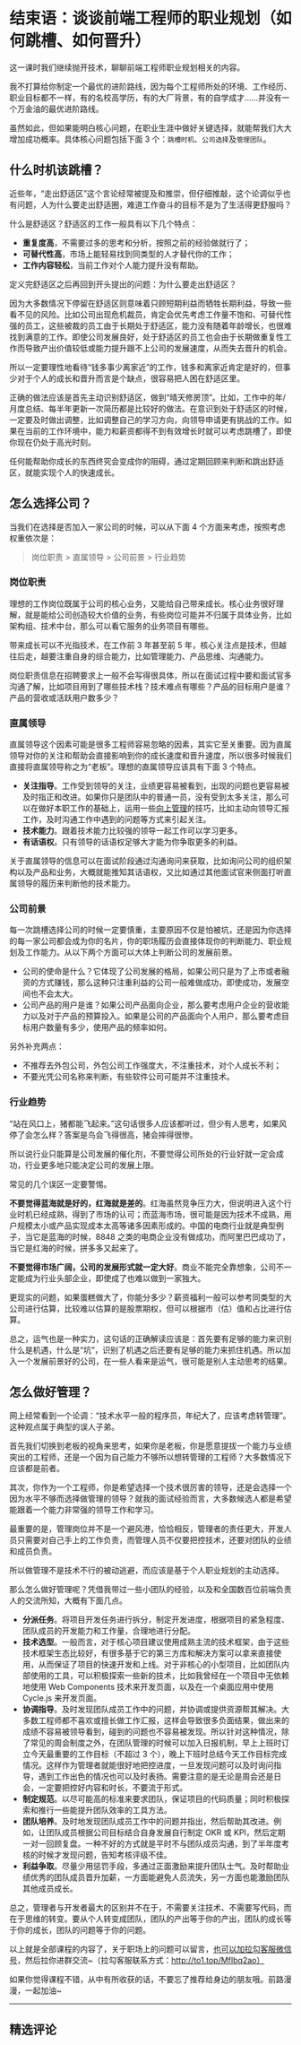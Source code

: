 # 结束语：谈谈前端工程师的职业规划（如何跳槽、如何晋升）

这一课时我们继续抛开技术，聊聊前端工程师职业规划相关的内容。

我不打算给你制定一个最优的进阶路线，因为每个工程师所处的环境、工作经历、职业目标都不一样，有的名校高学历，有的大厂背景，有的自学成才……并没有一个万金油的最优进阶路线。

虽然如此，但如果能明白核心问题，在职业生涯中做好关键选择，就能帮我们大大增加成功概率。具体核心问题包括下面 3 个：`跳槽时机`、`公司选择`及`管理团队`。

## 什么时机该跳槽？

近些年，“走出舒适区”这个言论经常被提及和推崇，但仔细推敲，这个论调似乎也有问题，人为什么要走出舒适圈，难道工作奋斗的目标不是为了生活得更舒服吗？

什么是舒适区？舒适区的工作一般具有以下几个特点：

- **重复度高**，不需要过多的思考和分析，按照之前的经验做就行了；
- **可替代性高**，市场上能轻易找到同类型的人才替代你的工作；
- **工作内容轻松**，当前工作对个人能力提升没有帮助。

定义完舒适区之后再回到开头提出的问题：为什么要走出舒适区？

因为大多数情况下停留在舒适区则意味着只顾短期利益而牺牲长期利益，导致一些看不见的风险。比如公司出现危机裁员，肯定会优先考虑工作量不饱和、可替代性强的员工，这些被裁的员工由于长期处于舒适区，能力没有随着年龄增长，也很难找到满意的工作。即使公司发展良好，处于舒适区的员工也会由于长期做重复性工作而导致产出价值较低或能力提升跟不上公司的发展速度，从而失去晋升的机会。

所以一定要理性地看待“钱多事少离家近”的工作，钱多和离家近肯定是好的，但事少对于个人的成长和晋升而言是个缺点，很容易把人困在舒适区里。

正确的做法应该是首先主动识别舒适区，做到“晴天修房顶”。比如，工作中的年/月度总结、每半年更新一次简历都是比较好的做法。在意识到处于舒适区的时候，一定要及时做出调整，比如调整自己的学习方向，向领导申请更有挑战的工作。如果在当前的工作环境中，能力和薪资都得不到有效增长时就可以考虑跳槽了，即使你现在仍处于高光时刻。

任何能帮助你成长的东西终究会变成你的阻碍，通过定期回顾来判断和跳出舒适区，就能实现个人的快速成长。

## 怎么选择公司？

当我们在选择是否加入一家公司的时候，可以从下面 4 个方面来考虑，按照考虑权重依次是：

> 岗位职责 > 直属领导 > 公司前景 > 行业趋势

### 岗位职责

理想的工作岗位既属于公司的核心业务，又能给自己带来成长。核心业务很好理解，就是能给公司创造较大价值的业务，有些岗位可能并不归属于具体业务，比如架构组、技术中台，那么可以看它服务的业务项目有哪些。

带来成长可以不光指技术，在工作前 3 年甚至前 5 年，核心关注点是技术，但越往后走，越要注重自身的综合能力，比如管理能力、产品思维、沟通能力。

岗位职责信息在招聘要求上一般不会写得很具体，所以在面试过程中要和面试官多沟通了解，比如项目用到了哪些技术栈？技术难点有哪些？产品的目标用户是谁？产品的营收或活跃用户数多少？

### 直属领导

直属领导这个因素可能是很多工程师容易忽略的因素，其实它至关重要。因为直属领导对你的关注和帮助会直接影响到你的成长速度和晋升速度，所以很多时候我们直接将直属领导称之为“老板”。理想的直属领导应该具有下面 3 个特点。

- **关注指导**。工作受到领导的关注，业绩更容易被看到，出现的问题也更容易被及时指正和改进。如果你只是团队中的普通一员，没有受到太多关注，那么可以在做好本职工作的基础上，运用一些[向上管理](https://wiki.mbalib.com/wiki/向上管理)的技巧，比如主动向领导汇报工作，及时沟通工作中遇到的问题等方式来引起关注。
- **技术能力**。跟着技术能力比较强的领导一起工作可以学习更多。
- **有话语权**。只有领导的话语权足够大才能为你争取更多的利益。

关于直属领导的信息可以在面试阶段通过沟通询问来获取，比如询问公司的组织架构以及产品和业务，大概就能推知其话语权，又比如通过其他面试官来侧面打听直属领导的履历来判断他的技术能力。

### 公司前景

每一次跳槽选择公司的时候一定要慎重，主要原因不仅是怕被坑，还是因为你选择的每一家公司都会成为你的名片，你的职场履历会直接体现你的判断能力、职业规划及工作能力。从以下两个方面可以大体上判断公司的发展前景。

- 公司的使命是什么？它体现了公司发展的格局，如果公司只是为了上市或者融资的方式赚钱，那么这种只注重利益的公司一般难做成功，即使成功，发展空间也不会太大。
- 公司产品的用户是谁？如果公司产品面向企业，那么要考虑用户企业的营收能力以及对于产品的预算投入。如果是公司的产品面向个人用户，那么要考虑目标用户数量有多少，使用产品的频率如何。

另外补充两点：

- 不推荐去外包公司，外包公司工作强度大，不注重技术，对个人成长不利；
- 不要光凭公司名称来判断，有些软件公司可能并不注重技术。

### 行业趋势

“站在风口上，猪都能飞起来。”这句话很多人应该都听过，但少有人思考，如果风停了会怎么样？答案是鸟会飞得很高，猪会摔得很惨。

所以说行业只能算是公司发展的催化剂，不要觉得公司所处的行业好就一定会成功，行业更多地只能决定公司的发展上限。

常见的几个误区一定要警惕。

**不要觉得蓝海就是好的，红海就是差的**。红海虽然竞争压力大，但说明进入这个行业时机已经成熟，得到了市场的认可；而蓝海市场，很可能是因为技术不成熟，用户规模太小或产品实现成本太高等诸多因素形成的。中国的电商行业就是典型例子，当它是蓝海的时候，8848 之类的电商企业没有做成功，而阿里巴巴成功了，当它是红海的时候，拼多多又起来了。

**不要觉得市场广阔，公司的发展形式就一定大好**。商业不能完全靠想象，公司不一定能成为行业头部企业，即使成了也难以做到一家独大。

更现实的问题，如果蛋糕做大了，你能分多少？薪资福利一般可以参考同类型的大公司进行估算，比较难以估算的是股票期权，但可以根据市（估）值和占比进行估算。

总之，运气也是一种实力，这句话的正确解读应该是：首先要有足够的能力来识别什么是机遇，什么是“坑”，识别了机遇之后还要有足够的能力来抓住机遇。所以加入一个发展前景好的公司，在一些人看来是运气，很可能是别人主动思考的结果。

## 怎么做好管理？

网上经常看到一个论调：“技术水平一般的程序员，年纪大了，应该考虑转管理”。这种观点属于典型的误人子弟。

首先我们切换到老板的视角来思考，如果你是老板，你是愿意提拔一个能力与业绩突出的工程师，还是一个因为自己能力不够所以想转管理的工程师？大多数情况下应该都是前者。

其次，你作为一个工程师，你是希望选择一个技术很厉害的领导，还是会选择一个因为水平不够而选择做管理的领导？就我的面试经验而言，大多数候选人都是希望能跟着一个能力非常强的领导工作和学习。

最重要的是，管理岗位并不是一个避风港，恰恰相反，管理者的责任更大，开发人员只需要对自己手上的工作负责，而管理人员不仅要把控技术，还要对团队的业绩和成员负责。

所以做管理不是技术不行的被动逃避，而应该是基于个人职业规划的主动选择。

那么怎么做好管理呢？凭借我带过一些小团队的经验，以及和全国数百位前端负责人的交流所知，大概有下面几点。

- **分派任务**。将项目开发任务进行拆分，制定开发进度，根据项目的紧急程度、团队成员的开发能力和工作量，合理地进行分配。
- **技术选型**。一般而言，对于核心项目建议使用成熟主流的技术框架，由于这些技术框架生态比较好，有很多基于它的第三方库和解决方案可以拿来直接使用，从而保证了项目的快速开发和上线。对于非核心的小型项目，比如团队内部使用的工具，可以积极探索一些新的技术，比如我曾经在一个项目中无依赖地使用 Web Components 技术来开发页面，以及在一个桌面应用中使用 Cycle.js 来开发页面。
- **协调指导**。及时发现团队成员工作中的问题，并协调或提供资源帮其解决。大多数工程师都不喜欢或擅长做工作汇报，这样会导致很多负面结果，做出来的成绩不容易被领导看到，碰到的问题也不容易被发现。所以针对这种情况，除了常见的周会制度之外，在团队管理的时候可以加入日报机制，早上上班时订立今天最重要的工作目标（不超过 3 个），晚上下班时总结今天工作目标完成情况。这样作为管理者就能很好地把控进度，一旦发现问题可以及时询问指导，遇到工作出色的情况也可以及时表扬。需要注意的是无论是周会还是日会，一定要把控好内容和时长，不要流于形式。
- **制定规范**。以尽可能高的标准来要求团队，保证项目的代码质量；同时积极探索和推行一些能提升团队效率的工具方法。
- **团队培养**。及时地发现团队成员工作中的问题并指出，然后帮助其改进。例如，让团队成员根据公司目标结合自身发展自行制定 OKR 或 KPI，然后定期一对一回顾复盘。一种不好的方式就是平时不与团队成员沟通，到了半年度考核的时候才发现问题，告知考核评级不佳。
- **利益争取**。尽量少用惩罚手段，多通过正面激励来提升团队士气。及时帮助业绩优秀的团队成员晋升加薪，一方面能避免人员流失，另一方面也能激励团队其他成员成长。

总之，管理者与开发者最大的区别并不在于，不需要关注技术、不需要写代码，而在于思维的转变。要从个人转变成团队，团队的产出等于你的产出，团队的成长等于你的成长，团队的问题等于你的问题。

以上就是全部课程的内容了，关于职场上的问题可以留言，[也可以加拉勾客服微信号](http://to1.top/MfIbq2ao)，然后拉你进群交流~（拉勾客服联系方式：http://to1.top/MfIbq2ao）

如果你觉得课程不错，从中有所收获的话，不要忘了推荐给身边的朋友哦。前路漫漫，一起加油~

---

## 精选评论
